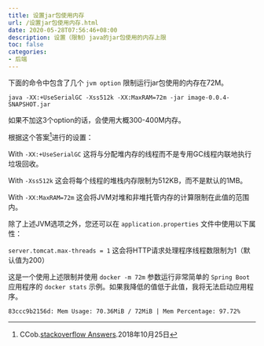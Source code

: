 ```yaml
---
title: 设置jar包使用内存
url: /设置jar包使用内存.html
date: 2020-05-28T07:56:46+08:00
description: 设置（限制）java的jar包使用的内存上限
toc: false
categories:
- 后端
---
```


下面的命令中包含了几个 `jvm option` 限制运行jar包使用的内存在72M。

```
java -XX:+UseSerialGC -Xss512k -XX:MaxRAM=72m -jar image-0.0.4-SNAPSHOT.jar
```

如果不加这3个option的话，会使用大概300-400M内存。

根据这个答案[^1]进行的设置：

With `-XX:+UseSerialGC` 这将与分配堆内存的线程而不是专用GC线程内联地执行垃圾回收。

With `-Xss512k` 这会将每个线程的堆栈内存限制为512KB，而不是默认的1MB。

With `-XX:MaxRAM=72m` 这会将JVM对堆和非堆托管内存的计算限制在此值的范围内。

除了上述JVM选项之外，您还可以在 `application.properties` 文件中使用以下属性：

`server.tomcat.max-threads = 1` 这会将HTTP请求处理程序线程数限制为1（默认值为200）

这是一个使用上述限制并使用 `docker -m 72m` 参数运行非常简单的 `Spring Boot` 应用程序的 `docker stats` 示例。如果我降低的值低于此值，我将无法启动应用程序。

```
83ccc9b2156d: Mem Usage: 70.36MiB / 72MiB | Mem Percentage: 97.72%
```

[^1]: CCob.[stackoverflow Answers](https://stackoverflow.com/a/52993285/6021280).2018年10月25日